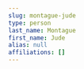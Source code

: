 ```yaml
---
slug: montague-jude
type: person
last_name: Montague
first_name: Jude
alias: null
affiliations: []
---
```



